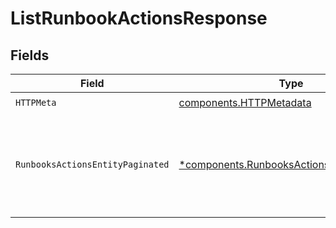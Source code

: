 # ListRunbookActionsResponse


## Fields

| Field                                                                                                   | Type                                                                                                    | Required                                                                                                | Description                                                                                             |
| ------------------------------------------------------------------------------------------------------- | ------------------------------------------------------------------------------------------------------- | ------------------------------------------------------------------------------------------------------- | ------------------------------------------------------------------------------------------------------- |
| `HTTPMeta`                                                                                              | [components.HTTPMetadata](../../models/components/httpmetadata.md)                                      | :heavy_check_mark:                                                                                      | N/A                                                                                                     |
| `RunbooksActionsEntityPaginated`                                                                        | [*components.RunbooksActionsEntityPaginated](../../models/components/runbooksactionsentitypaginated.md) | :heavy_minus_sign:                                                                                      | List all Runbook actions available through your connected integrations                                  |